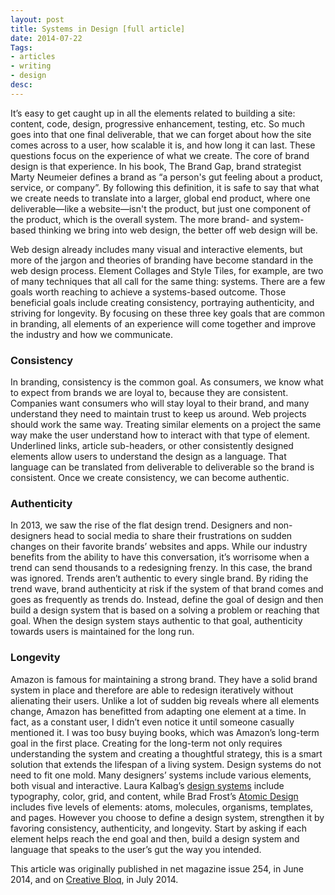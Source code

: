 ```yaml
---
layout: post
title: Systems in Design [full article]
date: 2014-07-22
Tags: 
- articles
- writing
- design
desc:
---
```

It’s easy to get caught up in all the elements related to building a site: content, code, design, progressive enhancement, testing, etc. So much goes into that one final deliverable, that we can forget about how the site comes across to a user, how scalable it is, and how long it can last. These questions focus on the experience of what we create. The core of brand design is that experience. In his book, The Brand Gap, brand strategist Marty Neumeier defines a brand as “a person's gut feeling about a product, service, or company”. By following this definition, it is safe to say that what we create needs to translate into a larger, global end product, where one deliverable—like a website—isn't the product, but just one component of the product, which is the overall system. The more brand- and system-based thinking we bring into web design, the better off web design will be.

Web design already includes many visual and interactive elements, but more of the jargon and theories of branding have become standard in the web design process. Element Collages and Style Tiles, for example, are two of many techniques that all call for the same thing: systems. There are a few goals worth reaching to achieve a systems-based outcome. Those beneficial goals include creating consistency, portraying authenticity, and striving for longevity. By focusing on these three key goals that are common in branding, all elements of an experience will come together and improve the industry and how we communicate.

### Consistency
In branding, consistency is the common goal. As consumers, we know what to expect from brands we are loyal to, because they are consistent. Companies want consumers who will stay loyal to their brand, and many understand they need to maintain trust to keep us around. Web projects should work the same way. Treating similar elements on a project the same way make the user understand how to interact with that type of element. Underlined links, article sub-headers, or other consistently designed elements allow users to understand the design as a language. That language can be translated from deliverable to deliverable so the brand is consistent. Once we create consistency, we can become authentic.
### Authenticity
In 2013, we saw the rise of the flat design trend. Designers and non-designers head to social media to share their frustrations on sudden changes on their favorite brands’ websites and apps. While our industry benefits from the ability to have this conversation, it’s worrisome when a trend can send thousands to a redesigning frenzy. In this case, the brand was ignored. Trends aren’t authentic to every single brand. By riding the trend wave, brand authenticity at risk if the system of that brand comes and goes as frequently as trends do. Instead, define the goal of design and then build a design system that is based on a solving a problem or reaching that goal. When the design system stays authentic to that goal, authenticity towards users is maintained for the long run.
### Longevity
Amazon is famous for maintaining a strong brand. They have a solid brand system in place and therefore are able to redesign iteratively without alienating their users. Unlike a lot of sudden big reveals where all elements change, Amazon has benefitted from adapting one element at a time. In fact, as a constant user, I didn’t even notice it until someone casually mentioned it. I was too busy buying books, which was Amazon’s long-term goal in the first place. Creating for the long-term not only requires understanding the system and creating a thoughtful strategy, this is a smart solution that extends the lifespan of a living system.
Design systems do not need to fit one mold. Many designers’ systems include various elements, both visual and interactive. Laura Kalbag’s [design systems](http://24ways.org/2012/design-systems/) include typography, color, grid, and content, while Brad Frost’s [Atomic Design](http://bradfrostweb.com/blog/post/atomic-web-design/) includes five levels of elements: atoms, molecules, organisms, templates, and pages. However you choose to define a design system, strengthen it by favoring consistency, authenticity, and longevity. Start by asking if each element helps reach the end goal and then, build a design system and language that speaks to the user’s gut the way you intended.
<p>
	<span class="caption">This article was originally published in net magazine issue 254, in June 2014, and on <a href="http://www.creativebloq.com/netmag/why-you-should-think-web-building-part-larger-system-71412395">Creative Bloq</a>, in July 2014.
</span> </p>